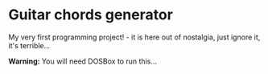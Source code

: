 # Guitar chords generator
My very first programming project! - it is here out of nostalgia, just ignore it, it's terrible...

**Warning:**
You will need DOSBox to run this...
